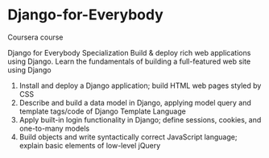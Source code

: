 # Django-for-Everybody
Coursera course

Django for Everybody Specialization
Build & deploy rich web applications using Django. Learn the fundamentals of building a full-featured web site using Django

1. Install and deploy a  Django application; build HTML web pages styled by CSS
2. Describe and build a data model in Django, applying model query and template tags/code of Django Template Language
3. Apply built-in login functionality in Django; define sessions, cookies, and one-to-many models
4. Build objects and write syntactically correct JavaScript language; explain basic elements of low-level jQuery
